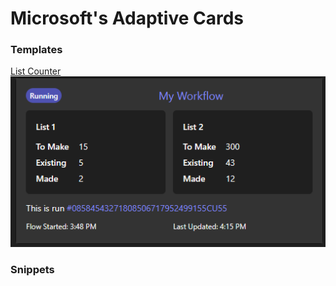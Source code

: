 
# Microsoft's Adaptive Cards



### Templates

[List Counter](./templates/ListCounter.json) 
![](./templates/ListCounter.png)

### Snippets

